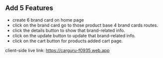 ## Add 5 Features

- create 6 brand card on home page
- click on the brand card go to those product base  4 brand cards routes.  
- click the details button to show that brand-related info.
- click on the update button to update that brand-related info. 
- click on the cart button for products added cart page. 

client-side live link: https://carguru-f0935.web.app
